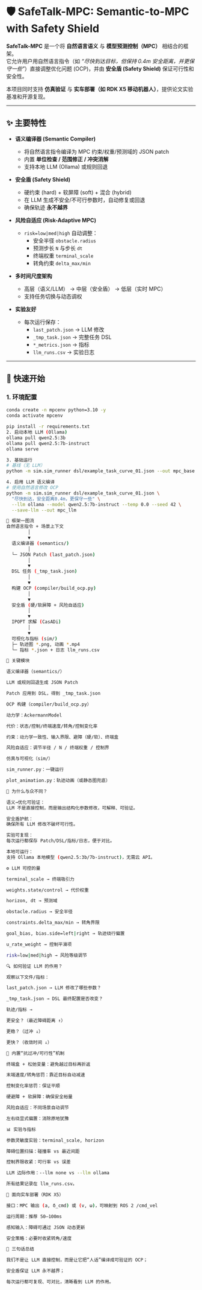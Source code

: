 # 🛡️ SafeTalk-MPC: Semantic-to-MPC with Safety Shield

**SafeTalk-MPC** 是一个将 **自然语言语义** 与 **模型预测控制（MPC）** 相结合的框架。  
它允许用户用自然语言指令（如 *“尽快到达目标，但保持 0.4m 安全距离，并更保守一些”*）直接调整优化问题 (OCP)，并由 **安全盾 (Safety Shield)** 保证可行性和安全性。  

本项目同时支持 **仿真验证** 与 **实车部署（如 RDK X5 移动机器人）**，提供论文实验基准和开源复现。

---

## ✨ 主要特性

- **语义编译器 (Semantic Compiler)**  
  - 将自然语言指令编译为 MPC 约束/权重/预测域的 JSON patch  
  - 内置 **单位检查 / 范围修正 / 冲突消解**  
  - 支持本地 LLM (Ollama) 或规则回退

- **安全盾 (Safety Shield)**  
  - 硬约束 (hard) + 软屏障 (soft) + 混合 (hybrid)  
  - 在 LLM 生成不安全/不可行参数时，自动修复或回退  
  - 确保轨迹 **永不越界**

- **风险自适应 (Risk-Adaptive MPC)**  
  - `risk=low|med|high` 自动调整：
    - 安全半径 `obstacle.radius`  
    - 预测步长 `N` 与步长 `dt`  
    - 终端权重 `terminal_scale`  
    - 转角约束 `delta_max/min`  

- **多时间尺度架构**  
  - 高层（语义/LLM） → 中层（安全盾） → 低层（实时 MPC）  
  - 支持任务切换与动态调权

- **实验友好**  
  - 每次运行保存：
    - `last_patch.json` → LLM 修改  
    - `_tmp_task.json` → 完整任务 DSL  
    - `*_metrics.json` → 指标  
    - `llm_runs.csv` → 实验日志  

---

## 🚀 快速开始

### 1. 环境配置
```bash
conda create -n mpcenv python=3.10 -y
conda activate mpcenv

pip install -r requirements.txt
2. 启动本地 LLM (Ollama)
ollama pull qwen2.5:3b
ollama pull qwen2.5:7b-instruct
ollama serve

3. 基础运行
# 基线（无 LLM）
python -m sim.sim_runner dsl/example_task_curve_01.json --out mpc_base --llm none

4. 启用 LLM 语义编译
# 使用自然语言修改 OCP
python -m sim.sim_runner dsl/example_task_curve_01.json \
  "尽快到达，安全距离0.4m，更保守一些" \
  --llm ollama --model qwen2.5:7b-instruct --temp 0.0 --seed 42 \
  --save-llm --out mpc_llm

🧩 框架一图流
自然语言指令 + 场景上下文
        │
        ▼
  语义编译器 (semantics/)
        │
  └─ JSON Patch (last_patch.json)
        │
        ▼
  DSL 任务 (_tmp_task.json)
        │
        ▼
  构建 OCP (compiler/build_ocp.py)
        │
        ▼
  安全盾 (硬/软屏障 + 风险自适应)
        │
        ▼
  IPOPT 求解 (CasADi)
        │
        ▼
  可视化与指标 (sim/)
  ├─ 轨迹图 *.png, 动画 *.mp4
  └─ 指标 *.json + 日志 llm_runs.csv

🔑 关键模块

语义编译器（semantics/）

LLM 或规则回退生成 JSON Patch

Patch 应用到 DSL，得到 _tmp_task.json

OCP 构建（compiler/build_ocp.py）

动力学：AckermannModel

代价：状态/控制/终端速度/转角/控制变化率

约束：动力学一致性、输入界限、避障（硬/软）、终端盒

风险自适应：调节半径 / N / 终端权重 / 控制界

仿真与可视化（sim/）

sim_runner.py：一键运行

plot_animation.py：轨迹动画（或静态图兜底）

🎯 为什么与众不同？

语义→优化可验证：
LLM 不是直接控制，而是输出结构化参数修改，可解释、可验证。

安全盾护航：
确保所有 LLM 修改不破坏可行性。

实验可复现：
每次运行都保存 Patch/DSL/指标/日志，便于对比。

本地可运行：
支持 Ollama 本地模型 (qwen2.5:3b/7b-instruct)，无需云 API。

⚙️ LLM 可控的量

terminal_scale → 终端吸引力

weights.state/control → 代价权重

horizon, dt → 预测域

obstacle.radius → 安全半径

constraints.delta_max/min → 转角界限

goal_bias, bias.side=left|right → 轨迹绕行偏置

u_rate_weight → 控制平滑项

risk=low|med|high → 风险等级调节

🔍 如何验证 LLM 的作用？

观察以下文件/指标：

last_patch.json → LLM 修改了哪些参数？

_tmp_task.json → DSL 最终配置是否改变？

轨迹/指标 →

更安全？（最近障碍距离 ↑）

更稳？（过冲 ↓）

更快？（收敛时间 ↓）

🛑 内置“抗过冲/可行性”机制

终端盒 + 松弛变量：避免越过目标再折返

末端速度/转角惩罚：靠近目标自动减速

控制变化率惩罚：保证平顺

硬避障 + 软屏障：确保安全裕量

风险自适应：不同场景自动调节

左右绕显式偏置：消除原地犹豫

📊 实验与指标

参数灵敏度实验：terminal_scale, horizon

障碍位置扫描：碰撞率 vs 最近间距

控制界限收紧：可行率 vs 误差

LLM 边际作用：--llm none vs --llm ollama

所有结果记录在 llm_runs.csv。

🤖 面向实车部署（RDK X5）

接口：MPC 输出 (a, δ_cmd) 或 (v, ω)，可映射到 ROS 2 /cmd_vel

运行周期：推荐 50–100ms

感知输入：障碍可通过 JSON 动态更新

安全策略：必要时收紧转角/速度

📝 三句话总结

我们不是让 LLM 直接控制，而是让它把“人话”编译成可验证的 OCP；

安全盾保证 LLM 永不越界；

每次运行都可复现、可对比，清晰看到 LLM 的作用。
